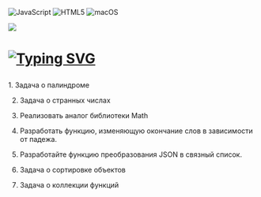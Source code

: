 ![JavaScript](https://img.shields.io/badge/javascript-%23323330.svg?style=for-the-badge&logo=javascript&logoColor=%23F7DF1E) ![HTML5](https://img.shields.io/badge/html5-%23E34F26.svg?style=for-the-badge&logo=html5&logoColor=white) ![macOS](https://img.shields.io/badge/mac%20os-000000?style=for-the-badge&logo=macos&logoColor=F0F0F0)

![](http://github-profile-summary-cards.vercel.app/api/cards/most-commit-language?username=matyha345&theme=darcula)


<h1 >

[![Typing SVG](https://readme-typing-svg.herokuapp.com?color=%№CB11AB&lines=TASK)](https://git.io/typing-svg)

</h1>
1. Задача о палиндроме

2. Задача о странных числах

3. Реализовать аналог библиотеки Math

4. Разработать функцию, изменяющую окончание слов в зависимости от падежа.

5. Разработайте функцию преобразования JSON в связный список.

6. Задача о сортировке объектов

7. Задача о коллекции функций

